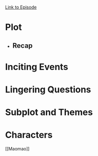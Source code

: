 [Link to Episode](https://www.crunchyroll.com/watch/GEVUW3VGJ/the-moon-fairy)
# Plot
- Recap
	- 
# Inciting Events
# Lingering Questions
# Subplot and Themes
# Characters
[[Maomao]]